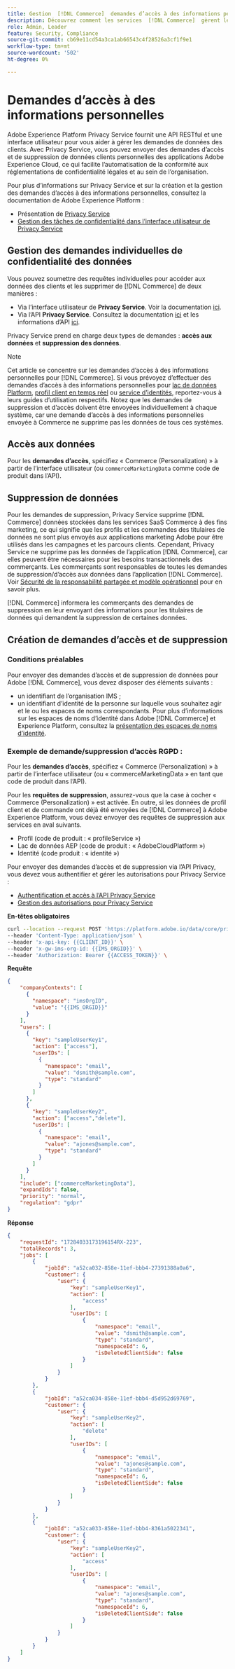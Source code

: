 ```yaml
---
title: Gestion  [!DNL Commerce]  demandes d’accès à des informations personnelles par les services
description: Découvrez comment les services  [!DNL Commerce]  gèrent les demandes d’accès et de suppression de données.
role: Admin, Leader
feature: Security, Compliance
source-git-commit: cb69e11cd54a3ca1ab66543c4f28526a3cf1f9e1
workflow-type: tm+mt
source-wordcount: '502'
ht-degree: 0%

---
```


# Demandes d’accès à des informations personnelles

Adobe Experience Platform Privacy Service fournit une API RESTful et une interface utilisateur pour vous aider à gérer les demandes de données des clients. Avec Privacy Service, vous pouvez envoyer des demandes d’accès et de suppression de données clients personnelles des applications Adobe Experience Cloud, ce qui facilite l’automatisation de la conformité aux réglementations de confidentialité légales et au sein de l’organisation.

Pour plus d’informations sur Privacy Service et sur la création et la gestion des demandes d’accès à des informations personnelles, consultez la documentation de Adobe Experience Platform :

* Présentation de [Privacy Service](https://experienceleague.adobe.com/en/docs/experience-platform/privacy/home)
* [Gestion des tâches de confidentialité dans l’interface utilisateur de Privacy Service](https://experienceleague.adobe.com/en/docs/experience-platform/privacy/ui/user-guide)

## Gestion des demandes individuelles de confidentialité des données

Vous pouvez soumettre des requêtes individuelles pour accéder aux données des clients et les supprimer de [!DNL Commerce] de deux manières :

* Via l’interface utilisateur de **Privacy Service**. Voir la documentation [ici](https://experienceleague.adobe.com/en/docs/experience-platform/privacy/ui/user-guide#_blank).
* Via l’API **Privacy Service**. Consultez la documentation [ici](https://developer.adobe.com/experience-platform-apis/references/privacy-service/#_blank) et les informations d’API [ici](https://developer.adobe.com/experience-platform-apis/#_blank).

Privacy Service prend en charge deux types de demandes : **accès aux données** et **suppression des données**.

>[!NOTE]
>
>Cet article se concentre sur les demandes d’accès à des informations personnelles pour [!DNL Commerce]. Si vous prévoyez d’effectuer des demandes d’accès à des informations personnelles pour [lac de données Platform](https://experienceleague.adobe.com/en/docs/experience-platform/catalog/privacy), [profil client en temps réel](https://experienceleague.adobe.com/en/docs/experience-platform/profile/privacy) ou [service d’identités](https://experienceleague.adobe.com/en/docs/experience-platform/identity/privacy), reportez-vous à leurs guides d’utilisation respectifs. Notez que les demandes de suppression et d’accès doivent être envoyées individuellement à chaque système, car une demande d’accès à des informations personnelles envoyée à Commerce ne supprime pas les données de tous ces systèmes.

## Accès aux données

Pour les **demandes d’accès**, spécifiez « Commerce (Personalization) » à partir de l’interface utilisateur (ou `commerceMarketingData` comme code de produit dans l’API).

## Suppression de données

Pour les demandes de suppression, Privacy Service supprime [!DNL Commerce] données stockées dans les services SaaS Commerce à des fins marketing, ce qui signifie que les profils et les commandes des titulaires de données ne sont plus envoyés aux applications marketing Adobe pour être utilisés dans les campagnes et les parcours clients. Cependant, Privacy Service ne supprime pas les données de l’application [!DNL Commerce], car elles peuvent être nécessaires pour les besoins transactionnels des commerçants. Les commerçants sont responsables de toutes les demandes de suppression/d’accès aux données dans l’application [!DNL Commerce]. Voir [Sécurité de la responsabilité partagée et modèle opérationnel](https://experienceleague.adobe.com/en/docs/commerce-operations/security-and-compliance/shared-responsibility) pour en savoir plus.

[!DNL Commerce] informera les commerçants des demandes de suppression en leur envoyant des informations pour les titulaires de données qui demandent la suppression de certaines données.

## Création de demandes d’accès et de suppression

### Conditions préalables

Pour envoyer des demandes d’accès et de suppression de données pour Adobe [!DNL Commerce], vous devez disposer des éléments suivants :

* un identifiant de l’organisation IMS ;
* un identifiant d’identité de la personne sur laquelle vous souhaitez agir et le ou les espaces de noms correspondants. Pour plus d’informations sur les espaces de noms d’identité dans Adobe [!DNL Commerce] et Experience Platform, consultez la [ présentation des espaces de noms d’identité](https://experienceleague.adobe.com/fr/docs/experience-platform/identity/features/namespaces).

### Exemple de demande/suppression d’accès RGPD :

Pour les **demandes d’accès**, spécifiez « Commerce (Personalization) » à partir de l’interface utilisateur (ou « commerceMarketingData » en tant que code de produit dans l’API).

Pour les **requêtes de suppression**, assurez-vous que la case à cocher « Commerce (Personalization) » est activée. En outre, si les données de profil client et de commande ont déjà été envoyées de [!DNL Commerce] à Adobe Experience Platform, vous devez envoyer des requêtes de suppression aux services en aval suivants.

* Profil (code de produit : « profileService »)
* Lac de données AEP (code de produit : « AdobeCloudPlatform »)
* Identité (code produit : « identité »)

Pour envoyer des demandes d’accès et de suppression via l’API Privacy, vous devez vous authentifier et gérer les autorisations pour Privacy Service :

* [Authentification et accès à l’API Privacy Service](https://experienceleague.adobe.com/en/docs/experience-platform/privacy/api/getting-started)
* [Gestion des autorisations pour Privacy Service](https://experienceleague.adobe.com/en/docs/experience-platform/privacy/permissions)

**En-têtes obligatoires**

```bash
curl --location --request POST 'https://platform.adobe.io/data/core/privacy/jobs' \
--header 'Content-Type: application/json' \
--header 'x-api-key: {{CLIENT_ID}}' \
--header 'x-gw-ims-org-id: {{IMS_ORGID}}' \
--header 'Authorization: Bearer {{ACCESS_TOKEN}}' \
```

**Requête**

```json
{
    "companyContexts": [
      {
        "namespace": "imsOrgID",
        "value": "{{IMS_ORGID}}"
      }
    ],
    "users": [
      {
        "key": "sampleUserKey1",
        "action": ["access"],
        "userIDs": [
          {
            "namespace": "email",
            "value": "dsmith@sample.com",
            "type": "standard"
          }
        ]
      },
      {
        "key": "sampleUserKey2",
        "action": ["access","delete"],
        "userIDs": [
          {
            "namespace": "email",
            "value": "ajones@sample.com",
            "type": "standard"
          }
        ]
      }
    ],
    "include": ["commerceMarketingData"],
    "expandIds": false,
    "priority": "normal",
    "regulation": "gdpr"
}
```

**Réponse**

```json
{
    "requestId": "17284033173196154RX-223",
    "totalRecords": 3,
    "jobs": [
        {
            "jobId": "a52ca032-858e-11ef-bbb4-27391388a0a6",
            "customer": {
                "user": {
                    "key": "sampleUserKey1",
                    "action": [
                        "access"
                    ],
                    "userIDs": [
                        {
                            "namespace": "email",
                            "value": "dsmith@sample.com",
                            "type": "standard",
                            "namespaceId": 6,
                            "isDeletedClientSide": false
                        }
                    ]
                }
            }
        },
        {
            "jobId": "a52ca034-858e-11ef-bbb4-d5d952d69769",
            "customer": {
                "user": {
                    "key": "sampleUserKey2",
                    "action": [
                        "delete"
                    ],
                    "userIDs": [
                        {
                            "namespace": "email",
                            "value": "ajones@sample.com",
                            "type": "standard",
                            "namespaceId": 6,
                            "isDeletedClientSide": false
                        }
                    ]
                }
            }
        },
        {
            "jobId": "a52ca033-858e-11ef-bbb4-8361a5022341",
            "customer": {
                "user": {
                    "key": "sampleUserKey2",
                    "action": [
                        "access"
                    ],
                    "userIDs": [
                        {
                            "namespace": "email",
                            "value": "ajones@sample.com",
                            "type": "standard",
                            "namespaceId": 6,
                            "isDeletedClientSide": false
                        }
                    ]
                }
            }
        }
    ]
}
```
